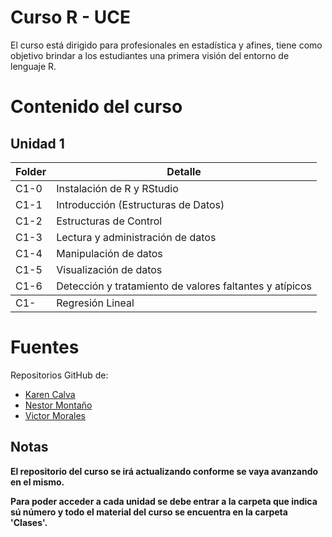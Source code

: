 # Curso R - UCE
 El curso está dirigido para profesionales en estadística y afines, tiene como objetivo brindar a los estudiantes una primera visión del entorno de lenguaje R. 
# Contenido del curso
## Unidad 1
<table>
<thead>
<tr class="header">
<th>Folder</th>
<th>Detalle</th>
</tr>
</thead>
<tbody>
<tr class="odd">
<td>C1-0</td>
<td>Instalación de R y RStudio</td>
</tr>
<tr class="even">
<td>C1-1</td>
<td>Introducción (Estructuras de Datos)</td>
</tr>
<tr class="even">
<td>C1-2</td>
<td>Estructuras de Control</td>
</tr>
</tr>
<tr class="even">
<td>C1-3</td>
<td>Lectura y administración de datos</td>
</tr>
<tr class="even">
<td>C1-4</td>
<td>Manipulación de datos</td>
</tr>
<tr class="even">
<td>C1-5</td>
<td>Visualización de datos</td>
</tr>
<tr class="even">
<td>C1-6</td>
<td>Detección y tratamiento de valores faltantes y atípicos</td>
</tr>
</tbody>
<tr class="even">
<td>C1-</td>
<td>Regresión Lineal</td>
</tr>
</tbody>
</table>

 # Fuentes
 Repositorios GitHub de:
* [Karen Calva](https://github.com/KarenCalva)
* [Nestor Montaño](https://github.com/nestormontano)
* [Victor Morales](https://github.com/vmoprojs)
 ## Notas
 **El repositorio del curso se irá actualizando conforme se vaya avanzando en el mismo.**
 
 **Para poder acceder a cada unidad se debe entrar a la carpeta que indica sú número y todo el material del curso se encuentra en la carpeta 'Clases'.**
 
